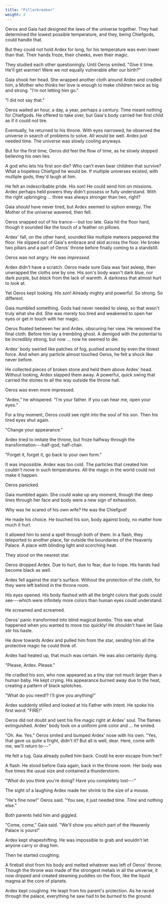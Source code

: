 ```yaml
---
title: "Pillarbreaker"
weight: 2
---
```


Oeros and Gaia had designed the laws of the universe together. They had determined the lowest possible temperature, and they, being Chiefgods, could handle that.

But they could not hold Ardex for long, for his temperature was even lower than that. Their hands froze, their cheeks, even their magic.

They studied each other questioningly. Until Oeros smiled. "Give it time. He'll get warmer! Were we not equally vulnerable after our birth?"

Gaia shook her head. She wrapped another cloth around Ardex and cradled him, a Mother who thinks her love is enough to make children twice as big and strong. "I'm not letting him go."

"I did not say that."

Oeros waited an hour, a day, a year, perhaps a century. Time meant nothing for Chiefgods. He offered to take over, but Gaia's body carried her first child as if it could not tire.

Eventually, he returned to his throne. With eyes narrowed, he observed the universe in search of problems to solve. All would be well. Ardex just needed time. The universe was slowly cooling anyways.

But for the first time, Oeros _did_ feel the flow of time, as he slowly stopped believing his own lies.

A god who lets his first son die? Who can't even bear children that survive? What a hopeless Chiefgod he would be. If multiple universes existed, with multiple gods, they'd laugh at him.

He felt an indescribable pride. His son! He could send him on missions. Ardex perhaps held powers they didn't possess or fully understand. With the right upbringing ... three was always stronger than two, right?

Gaia _should_ have never tired, but Ardex seemed to siphon energy. The Mother of the universe wavered, then fell.

Oeros snapped out of his trance---but too late. Gaia hit the floor hard, though it sounded like the touch of a feather on pillows.

Ardex' fall, on the other hand, sounded like multiple meteors peppered the floor. He slipped out of Gaia's embrace and skid across the floor. He broke two pillars and a part of Oeros' throne before finally coming to a standstill.

Oeros was not angry. He was _impressed_.

Ardex didn't have a scratch. Oeros made sure Gaia was fast asleep, then unwrapped the cloths one by one. His son's body wasn't dark blue, nor dark purple, but _black_ from the lack of warmth. A darkness that almost hurt to _look_ at.

Yet Oeros kept looking. His _son_! Already mighty and powerful. So strong. So different.

Gaia mumbled something. Gods had never needed to sleep, so that wasn't truly what she did. She was merely too tired and weakened to open her eyes or get in touch with her magic.

Oeros floated between her and Ardex, obscuring her view. He removed the final cloth. Before him lay a trembling ghost. A demigod with the potential to be incredibly strong, but now ... now he seemed to die.

Ardex' body swirled like patches of fog, pushed around by even the tiniest force. And when any particle almost touched Oeros, he felt a shock like never before.

He collected pieces of broken stone and held them above Ardex' head. Without looking, Ardex slapped them away. A powerful, quick swing that carried the stones to all the way outside the throne hall.

Oeros was even more impressed.

"Ardex," he whispered. "I'm your father. If you can hear me, open your eyes."

For a tiny moment, Oeros could see right into the soul of his son. Then his tired eyes shut again.

"Change your appearance."

Ardex tried to imitate the throne, but froze halfway through the transformation---half-god, half-chair.

"Forget it, forget it, go back to your own form."

It was impossible. Ardex was too cold. The particles that created him couldn't move in such temperatures. All the magic in the world could not make it happen.

Oeros panicked. 

Gaia mumbled again. She could wake up any moment, though the deep lines through her face and body were a new sign of exhaustion.

Why was he scared of his own wife? He was the Chiefgod!

He made his choice. He touched his son, body against body, no matter how much it hurt.

It allowed him to send a spell through both of them. In a flash, they teleported to another place, far outside the boundaries of the Heavenly Palace. A place with blinding light and scorching heat.

They stood on the nearest star.

Oeros dropped Ardex. Due to hurt, due to fear, due to hope. His hands had become black as well.

Ardex fell against the star's surface. Without the protection of the cloth, for they were left behind in the throne room.

His eyes opened. His body flashed with all the bright colors that gods could see---which were infinitely more colors than human eyes could understand.

He screamed and screamed.

Oeros' panic transformed into blind magical _bombs_. This was what happened when you wanted to move too quickly! He shouldn't have let Gaia stir his haste.

He dove towards Ardex and pulled him from the star, sending him all the protective magic he could think of.

Ardex had heated up, that much was certain. He was also certainly dying.

"Please, Ardex. Please."

He cradled his son, who now appeared as a tiny star not much larger than a human baby. He kept crying. His appearance burned away due to the heat, creating a pattern of black splotches.

"What do you need!? I'll give you anything!"

Ardex suddenly stilled and looked at his Father with intent. He spoke his first word: "FIRE!"

Oeros did not doubt and sent his fire magic right at Ardex' soul. The flames extinguished. Ardex' body took on a uniform pink color and ... he smiled.

"Oh. Aw. Yes." Oeros smiled and bumped Ardex' nose with his own. "Yes, that gave us quite a fright, didn't it? But all is well, dear. Here, come with me, we'll return to---"

He felt a tug. Gaia already pulled him back. Could he ever escape from her?

A flash. He stood before Gaia again, back in the throne room. Her body was five times the usual size and contained a thunderstorm.

"_What_ do you think you're doing? Have you completely lost---"

The sight of a laughing Ardex made her shrink to the size of a mouse. 

"He's fine now!" Oeros said. "You see, it just needed time. _Time_ and nothing else."

Both parents held him and giggled.

"Come, come," Gaia said. "We'll show you which part of the Heavenly Palace is yours!"

Ardex kept shapeshifting. He was impossible to grab and wouldn't let anyone carry or drag him.

Then he started coughing.

A fireball shot from his body and melted whatever was left of Oeros' throne. Though the throne was made of the strongest metals in all the universe, it now dripped and created steaming puddles on the floor, like the liquid magma at the core of planets.

Ardex kept coughing. He leapt from his parent's protection. As he raced through the palace, everything he saw had to be _burned_ to the ground.